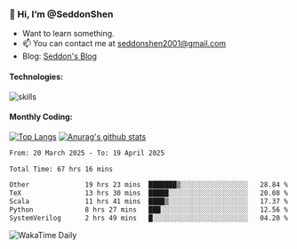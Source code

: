 ### 👋 Hi, I’m @SeddonShen
- Want to learn something.
- 📫 You can contact me at seddonshen2001@gmail.com
- Blog: [Seddon's Blog](https://seddonshen.github.io/)
#### Technologies:

![skills](https://skillicons.dev/icons?i=scala,js,html,css,bootstrap,jquery,c,cpp,cloudflare,django,docker,flask,git,github,githubactions,linux,latex,mysql,nodejs,ps,php,pr,py,raspberrypi,redis,unreal,v,vscode,vue,bash)

#### Monthly Coding:
[![Top Langs](https://github-readme-stats.vercel.app/api/top-langs?username=seddonshen&show_icons=true&locale=en&layout=compact&hide=html&langs_count=8)](https://github.com/SeddonShen/)
[![Anurag's github stats](https://github-readme-stats.vercel.app/api?username=SeddonShen&count_private=true&show_icons=true)](https://github.com/anuraghazra/github-readme-stats)
<!--START_SECTION:waka-->

```txt
From: 20 March 2025 - To: 19 April 2025

Total Time: 67 hrs 16 mins

Other              19 hrs 23 mins  ███████▒░░░░░░░░░░░░░░░░░   28.84 %
TeX                13 hrs 30 mins  █████░░░░░░░░░░░░░░░░░░░░   20.08 %
Scala              11 hrs 41 mins  ████▒░░░░░░░░░░░░░░░░░░░░   17.37 %
Python             8 hrs 27 mins   ███░░░░░░░░░░░░░░░░░░░░░░   12.56 %
SystemVerilog      2 hrs 49 mins   █░░░░░░░░░░░░░░░░░░░░░░░░   04.20 %
```

<!--END_SECTION:waka-->

![WakaTime Daily](https://wakatime.com/share/@seddon2001/61a7e342-5f12-4fea-bf92-1fac161e97d6.svg)
<!---
SeddonShen/SeddonShen is a ✨ special ✨ repository because its `README.md` (this file) appears on your GitHub profile.
You can click the Preview link to take a look at your changes.
--->
